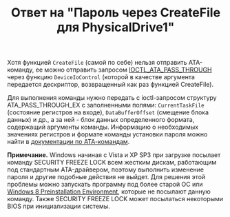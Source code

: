 ﻿---
title: "Ответ на \"Пароль через CreateFile для PhysicalDrive1\""
se.owner.user_id: 240512
se.owner.display_name: "MSDN.WhiteKnight"
se.owner.link: "https://ru.stackoverflow.com/users/240512/msdn-whiteknight"
se.answer_id: 737667
se.question_id: 731040
se.post_type: answer
se.score: 1
se.is_accepted: True
---
<p>Хотя функцией <code>CreateFile</code> (самой по себе) нельзя отправить АТА-команду, ее можно отправить запросом <a href="https://msdn.microsoft.com/en-us/library/ff559309(v=vs.85).aspx" rel="nofollow noreferrer">IOCTL_ATA_PASS_THROUGH</a> через функцию <code>DeviceIoControl</code> (которой в качестве аргумента передается дескриптор, возвращенный как раз функцией CreateFile). </p>

<p>Для выполнения команды нужно передать с ioctl-запросом структуру ATA_PASS_THROUGH_EX с заполненными полями: <code>CurrentTaskFile</code> (состояние регистров на входе), <code>DataBufferOffset</code> (смещение блока данных) и др., а за ней - блок данных определенного формата, содержащий аргументы команды. Информацию о необходимых значениях регистров и формате команды установки пароля можно найти в <a href="http://www.t13.org/documents/uploadeddocuments/docs2006/d1699r3f-ata8-acs.pdf" rel="nofollow noreferrer">документации по АТА-командам</a>. </p>

<p><strong>Примечание.</strong> Windows начиная с Vista и XP SP3 при загрузке посылает команду SECURITY FREEZE LOCK всем жестким дискам, работающим под стандартным ATA-драйвером, поэтому выполнить изменение пароля и другие подобные действия не выйдет. Для решения этой проблемы можно запускать программу под более старой ОС или <a href="https://docs.microsoft.com/en-us/windows-hardware/drivers/storage/security-group-commands" rel="nofollow noreferrer">Windows 8 Preinstallation Environment</a>, которые не посылают данную команду. Также SECURITY FREEZE LOCK может посылаться некоторыми BIOS при инициализации системы.  </p>
